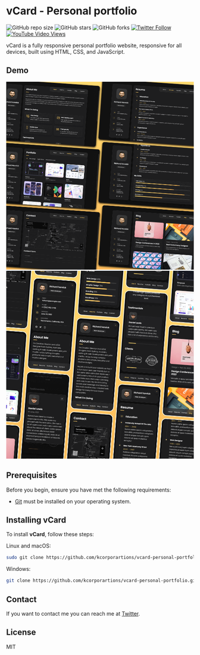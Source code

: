 # vCard - Personal portfolio

![GitHub repo size](https://img.shields.io/github/repo-size/kcorporartions/vcard-personal-portfolio)
![GitHub stars](https://img.shields.io/github/stars/kcorporartions/vcard-personal-portfolio?style=social)
![GitHub forks](https://img.shields.io/github/forks/kcorporartions/vcard-personal-portfolio?style=social)
[![Twitter Follow](https://img.shields.io/twitter/follow/kcorporartions?style=social)](https://twitter.com/intent/follow?screen_name=kcorporartions)
[![YouTube Video Views](https://img.shields.io/youtube/views/SoxmIlgf2zM?style=social)](https://youtu.be/SoxmIlgf2zM)

vCard is a fully responsive personal portfolio website, responsive for all devices, built using HTML, CSS, and JavaScript.

## Demo

![vCard Desktop Demo](./website-demo-image/desktop.png "Desktop Demo")
![vCard Mobile Demo](./website-demo-image/mobile.png "Mobile Demo")

## Prerequisites

Before you begin, ensure you have met the following requirements:

* [Git](https://git-scm.com/downloads "Download Git") must be installed on your operating system.

## Installing vCard

To install **vCard**, follow these steps:

Linux and macOS:

```bash
sudo git clone https://github.com/kcorporartions/vcard-personal-portfolio.git
```

Windows:

```bash
git clone https://github.com/kcorporartions/vcard-personal-portfolio.git
```

## Contact

If you want to contact me you can reach me at [Twitter](https://www.twitter.com/kcorporartions).

## License

MIT

